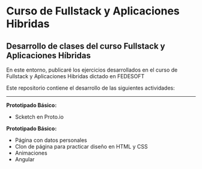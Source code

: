 Curso de Fullstack y Aplicaciones Hibridas
=======

## Desarrollo de clases del curso Fullstack y Aplicaciones Híbridas

En este entorno, publicaré los ejercicios desarrollados en el curso de Fullstack y Aplicaciones Hibridas dictado en FEDESOFT

Este repositorio contiene el desarrollo de las siguientes actividades:

---

**Prototipado Básico:**

  * Scketch en Proto.io

**Prototipado Básico:**

  * Página con datos personales
  * Clon de página para practicar diseño en HTML y CSS
  * Animaciones
  * Angular

